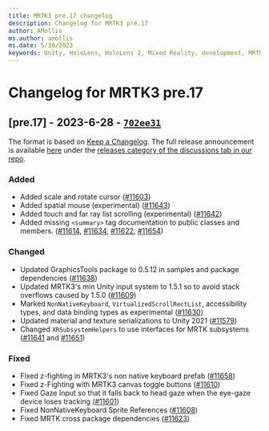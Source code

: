 ```yaml
---
title: MRTK3 pre.17 changelog
description: Changelog for MRTK3 pre.17
author: AMollis
ms.author: amollis
ms.date: 5/30/2023
keywords: Unity, HoloLens, HoloLens 2, Mixed Reality, development, MRTK, MRTK3, MRTK3 preview, MRTK3 public preview, changelog, MRTK3 changelog
---
```


# Changelog for MRTK3 pre.17

## [pre.17] - 2023-6-28 - [`702ee31`](https://github.com/MixedRealityToolkit/MixedRealityToolkit-Unity/commit/702ee31f9a34382d5ce1a444a8bba07405a63e3c)

The format is based on [Keep a Changelog](https://keepachangelog.com/en/1.0.0/). The full release announcement is available [here](https://github.com/microsoft/MixedRealityToolkit-Unity/discussions/categories/releases) under the [releases category of the discussions tab in our repo](https://github.com/microsoft/MixedRealityToolkit-Unity/discussions/categories/releases).

### Added

- Added scale and rotate cursor ([#11603](https://github.com/microsoft/MixedRealityToolkit-Unity/pull/11603))
- Added spatial mouse (experimental) ([#11643](https://github.com/microsoft/MixedRealityToolkit-Unity/commit/64922a342b7812f218dc4375c37f6f25ca7dfac1))
- Added touch and far ray list scrolling (experimental) ([#11642](https://github.com/microsoft/MixedRealityToolkit-Unity/pull/11642))
- Added missing `<summary>` tag documentation to public classes and members. ([#11614](https://github.com/microsoft/MixedRealityToolkit-Unity/pull/11614), [#11634](https://github.com/microsoft/MixedRealityToolkit-Unity/pull/11634), [#11622](https://github.com/microsoft/MixedRealityToolkit-Unity/pull/11622), [#11654](https://github.com/microsoft/MixedRealityToolkit-Unity/pull/11654))

### Changed

- Updated GraphicsTools package to 0.5.12 in samples and package dependencies ([#11638](https://github.com/microsoft/MixedRealityToolkit-Unity/pull/11638))
- Updated MRTK3's min Unity input system to 1.5.1 so to avoid stack overflows caused by 1.5.0 ([#11609](https://github.com/microsoft/MixedRealityToolkit-Unity/pull/11609))
- Marked `NonNativeKeyboard`, `VirtualizedScrollRectList`, accessibility types, and data binding types as experimental ([#11630](https://github.com/microsoft/MixedRealityToolkit-Unity/pull/11630))
- Updated material and texture serializations to Unity 2021 ([#11579](https://github.com/microsoft/MixedRealityToolkit-Unity/pull/11579))
- Changed `XRSubsystemHelpers` to use interfaces for MRTK subsystems ([#11641](https://github.com/microsoft/MixedRealityToolkit-Unity/pull/11641) and [#11651](https://github.com/microsoft/MixedRealityToolkit-Unity/pull/11651))

### Fixed

- Fixed z-fighting in MRTK3's non native keyboard prefab ([#11658](https://github.com/microsoft/MixedRealityToolkit-Unity/pull/11658))
- Fixed z-Fighting with MRTK3 canvas toggle buttons ([#11610](https://github.com/microsoft/MixedRealityToolkit-Unity/pull/11610))
- Fixed Gaze Input so that it falls back to head gaze when the eye-gaze device loses tracking ([#11601](https://github.com/microsoft/MixedRealityToolkit-Unity/pull/11601))
- Fixed NonNativeKeyboard Sprite References ([#11608](https://github.com/microsoft/MixedRealityToolkit-Unity/pull/11608))
- Fixed MRTK cross package dependencies ([#11623](https://github.com/microsoft/MixedRealityToolkit-Unity/pull/11623))
